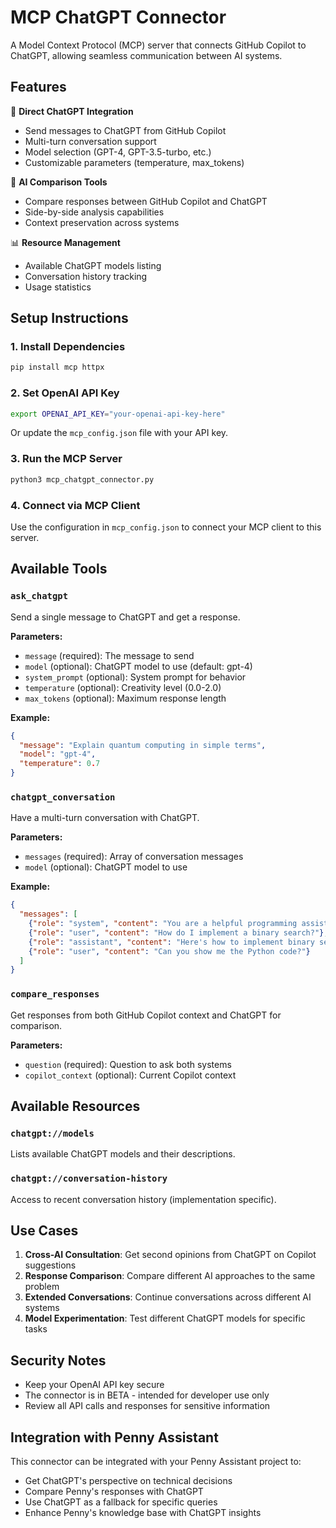 # MCP ChatGPT Connector

A Model Context Protocol (MCP) server that connects GitHub Copilot to ChatGPT, allowing seamless communication between AI systems.

## Features

🔗 **Direct ChatGPT Integration**
- Send messages to ChatGPT from GitHub Copilot
- Multi-turn conversation support
- Model selection (GPT-4, GPT-3.5-turbo, etc.)
- Customizable parameters (temperature, max_tokens)

🔄 **AI Comparison Tools**
- Compare responses between GitHub Copilot and ChatGPT
- Side-by-side analysis capabilities
- Context preservation across systems

📊 **Resource Management**
- Available ChatGPT models listing
- Conversation history tracking
- Usage statistics

## Setup Instructions

### 1. Install Dependencies
```bash
pip install mcp httpx
```

### 2. Set OpenAI API Key
```bash
export OPENAI_API_KEY="your-openai-api-key-here"
```

Or update the `mcp_config.json` file with your API key.

### 3. Run the MCP Server
```bash
python3 mcp_chatgpt_connector.py
```

### 4. Connect via MCP Client
Use the configuration in `mcp_config.json` to connect your MCP client to this server.

## Available Tools

### `ask_chatgpt`
Send a single message to ChatGPT and get a response.

**Parameters:**
- `message` (required): The message to send
- `model` (optional): ChatGPT model to use (default: gpt-4)
- `system_prompt` (optional): System prompt for behavior
- `temperature` (optional): Creativity level (0.0-2.0)
- `max_tokens` (optional): Maximum response length

**Example:**
```json
{
  "message": "Explain quantum computing in simple terms",
  "model": "gpt-4",
  "temperature": 0.7
}
```

### `chatgpt_conversation`
Have a multi-turn conversation with ChatGPT.

**Parameters:**
- `messages` (required): Array of conversation messages
- `model` (optional): ChatGPT model to use

**Example:**
```json
{
  "messages": [
    {"role": "system", "content": "You are a helpful programming assistant"},
    {"role": "user", "content": "How do I implement a binary search?"},
    {"role": "assistant", "content": "Here's how to implement binary search..."},
    {"role": "user", "content": "Can you show me the Python code?"}
  ]
}
```

### `compare_responses`
Get responses from both GitHub Copilot context and ChatGPT for comparison.

**Parameters:**
- `question` (required): Question to ask both systems
- `copilot_context` (optional): Current Copilot context

## Available Resources

### `chatgpt://models`
Lists available ChatGPT models and their descriptions.

### `chatgpt://conversation-history`
Access to recent conversation history (implementation specific).

## Use Cases

1. **Cross-AI Consultation**: Get second opinions from ChatGPT on Copilot suggestions
2. **Response Comparison**: Compare different AI approaches to the same problem
3. **Extended Conversations**: Continue conversations across different AI systems
4. **Model Experimentation**: Test different ChatGPT models for specific tasks

## Security Notes

- Keep your OpenAI API key secure
- The connector is in BETA - intended for developer use only
- Review all API calls and responses for sensitive information

## Integration with Penny Assistant

This connector can be integrated with your Penny Assistant project to:
- Get ChatGPT's perspective on technical decisions
- Compare Penny's responses with ChatGPT
- Use ChatGPT as a fallback for specific queries
- Enhance Penny's knowledge base with ChatGPT insights
